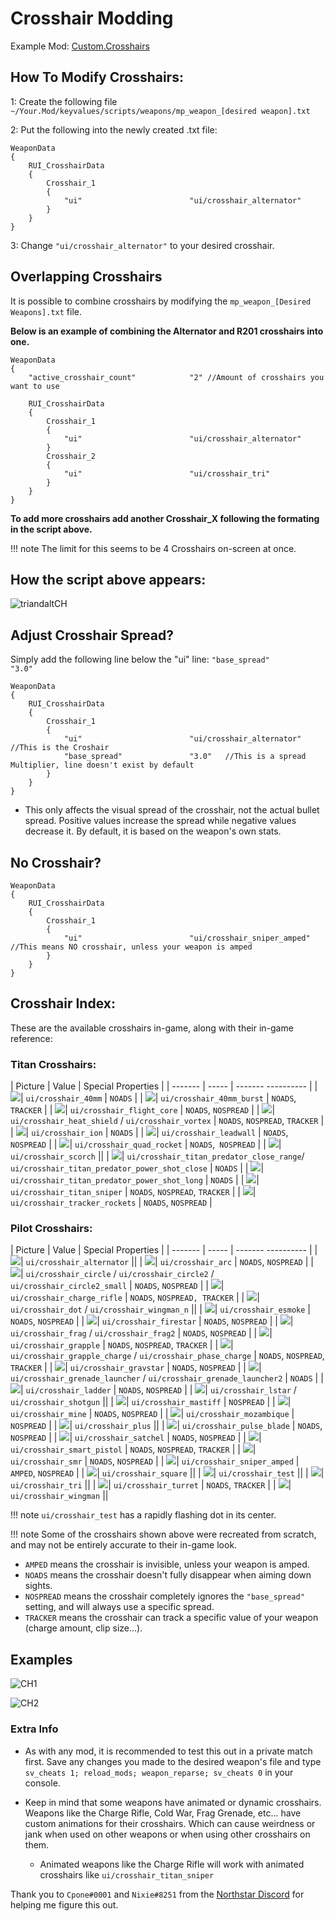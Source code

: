 # Crosshair Modding

Example Mod:
[Custom.Crosshairs](https://github.com/MysteriousRSA/Custom.Crosshairs)

## How To Modify Crosshairs:

1: Create the following file
`~/Your.Mod/keyvalues/scripts/weapons/mp_weapon_[desired weapon].txt`

2: Put the following into the newly created .txt file:

```
WeaponData
{
    RUI_CrosshairData
    {
        Crosshair_1
        {
            "ui"                        "ui/crosshair_alternator"
        }
    }
}
```

3: Change `"ui/crosshair_alternator"` to your desired crosshair.

## Overlapping Crosshairs

It is possible to combine crosshairs by modifying the `mp_weapon_[Desired
Weapons].txt` file.

**Below is an example of combining the Alternator and R201 crosshairs
into one.**

```
WeaponData
{
    "active_crosshair_count"            "2" //Amount of crosshairs you want to use

    RUI_CrosshairData
    {
        Crosshair_1
        {
            "ui"                        "ui/crosshair_alternator"
        }
        Crosshair_2
        {
            "ui"                        "ui/crosshair_tri"
        }
    }
}
```

**To add more crosshairs add another Crosshair\_X following the
formating in the script above.**

!!! note
    The limit for this seems to be 4 Crosshairs on-screen at once.

## How the script above appears:

![triandaltCH](https://user-images.githubusercontent.com/45333346/149623038-64937ab7-bb0f-450c-ba92-97c625e715bf.png)

## Adjust Crosshair Spread?

Simply add the following line below the "ui" line: `"base_spread"               "3.0"`

```
WeaponData
{
    RUI_CrosshairData
    {
        Crosshair_1
        {
            "ui"                        "ui/crosshair_alternator" //This is the Croshair
            "base_spread"               "3.0"   //This is a spread Multiplier, line doesn't exist by default
        }
    }
}
```

* This only affects the visual spread of the crosshair, not the actual bullet spread. Positive values increase the spread while negative values decrease it. By default, it is based on the weapon's own stats.

## No Crosshair?

```
WeaponData
{
    RUI_CrosshairData
    {
        Crosshair_1
        {
            "ui"                        "ui/crosshair_sniper_amped" //This means NO crosshair, unless your weapon is amped
        }
    }
}
```

## Crosshair Index:

These are the available crosshairs in-game, along with their in-game
reference:

### Titan Crosshairs:

| Picture | Value | Special Properties |
| ------- | ----- | ------- ---------- |
| ![](../../../_static/crosshairmodding/crosshair_40mm.png)| `ui/crosshair_40mm` | `NOADS` |
| ![](../../../_static/crosshairmodding/crosshair_40mm_burst.png)| `ui/crosshair_40mm_burst` | `NOADS`, `TRACKER` |
| ![](../../../_static/crosshairmodding/crosshair_flight_core.png)| `ui/crosshair_flight_core` | `NOADS`, `NOSPREAD` |
| ![](../../../_static/crosshairmodding/crosshair_heat_shield.png)| `ui/crosshair_heat_shield` / `ui/crosshair_vortex` | `NOADS`, `NOSPREAD`, `TRACKER` |
| ![](../../../_static/crosshairmodding/crosshair_ion.png)| `ui/crosshair_ion` | `NOADS` |
| ![](../../../_static/crosshairmodding/crosshair_leadwall.png)| `ui/crosshair_leadwall` | `NOADS`,` NOSPREAD` |
| ![](../../../_static/crosshairmodding/crosshair_quad_rocket.png)| `ui/crosshair_quad_rocket` | `NOADS`,` NOSPREAD` |
| ![](../../../_static/crosshairmodding/crosshair_scorch.png)| `ui/crosshair_scorch` ||
| ![](../../../_static/crosshairmodding/crosshair_shotgun.png)| `ui/crosshair_titan_predator_close_range`/ `ui/crosshair_titan_predator_power_shot_close` | `NOADS` |
| ![](../../../_static/crosshairmodding/crosshair_titan_predator_power_shot_long.png)| `ui/crosshair_titan_predator_power_shot_long` | `NOADS` |
| ![](../../../_static/crosshairmodding/crosshair_titan_sniper.png)| `ui/crosshair_titan_sniper` | `NOADS`, `NOSPREAD`, `TRACKER` |
| ![](../../../_static/crosshairmodding/crosshair_tracker_rockets.png)| `ui/crosshair_tracker_rockets` | `NOADS`, `NOSPREAD` |

### Pilot Crosshairs:
| Picture | Value | Special Properties |
| ------- | ----- | ------- ---------- |
| ![](../../../_static/crosshairmodding/crosshair_alternator.png)| `ui/crosshair_alternator` ||
| ![](../../../_static/crosshairmodding/crosshair_arc.png)| `ui/crosshair_arc` | `NOADS`, `NOSPREAD` |
| ![](../../../_static/crosshairmodding/crosshair_circle2.png)| `ui/crosshair_circle` / `ui/crosshair_circle2` / `ui/crosshair_circle2_small` | `NOADS`, `NOSPREAD` |
| ![](../../../_static/crosshairmodding/crosshair_charge_rifle.png)| `ui/crosshair_charge_rifle` | `NOADS`, `NOSPREAD, TRACKER` |
| ![](../../../_static/crosshairmodding/crosshair_wingman_n.png)| `ui/crosshair_dot` / `ui/crosshair_wingman_n` ||
| ![](../../../_static/crosshairmodding/crosshair_esmoke.png)| `ui/crosshair_esmoke` | `NOADS`, `NOSPREAD` |
| ![](../../../_static/crosshairmodding/crosshair_firestar.png)| `ui/crosshair_firestar` | `NOADS`, `NOSPREAD` |
| ![](../../../_static/crosshairmodding/crosshair_frag.png)| `ui/crosshair_frag` / `ui/crosshair_frag2` | `NOADS`, `NOSPREAD` |
| ![](../../../_static/crosshairmodding/crosshair_grapple.png)| `ui/crosshair_grapple` | `NOADS`, `NOSPREAD`, `TRACKER` |
| ![](../../../_static/crosshairmodding/crosshair_grapple_charge.png)| `ui/crosshair_grapple_charge` / `ui/crosshair_phase_charge` | `NOADS`, `NOSPREAD`, `TRACKER` |
| ![](../../../_static/crosshairmodding/crosshair_gravstar.png)| `ui/crosshair_gravstar` | `NOADS`, `NOSPREAD` |
| ![](../../../_static/crosshairmodding/crosshair_grenade_launcher.png)| `ui/crosshair_grenade_launcher` / `ui/crosshair_grenade_launcher2` | `NOADS` |
| ![](../../../_static/crosshairmodding/crosshair_ladder.png)| `ui/crosshair_ladder` | `NOADS`, `NOSPREAD` |
| ![](../../../_static/crosshairmodding/crosshair_shotgun.png)| `ui/crosshair_lstar` / `ui/crosshair_shotgun` ||
| ![](../../../_static/crosshairmodding/crosshair_mastiff.png)| `ui/crosshair_mastiff` | `NOSPREAD` |
| ![](../../../_static/crosshairmodding/crosshair_mine.png)| `ui/crosshair_mine` | `NOADS`, `NOSPREAD` |
| ![](../../../_static/crosshairmodding/crosshair_mozambique.png)| `ui/crosshair_mozambique` | `NOSPREAD` |
| ![](../../../_static/crosshairmodding/crosshair_plus.png)| `ui/crosshair_plus` ||
| ![](../../../_static/crosshairmodding/crosshair_pulse_blade.png)| `ui/crosshair_pulse_blade` | `NOADS`, `NOSPREAD` |
| ![](../../../_static/crosshairmodding/crosshair_satchel.png)| `ui/crosshair_satchel` | `NOADS`, `NOSPREAD` |
| ![](../../../_static/crosshairmodding/crosshair_smart_pistol.png)| `ui/crosshair_smart_pistol` | `NOADS`, `NOSPREAD`, `TRACKER` |
| ![](../../../_static/crosshairmodding/crosshair_smr.png)| `ui/crosshair_smr` | `NOADS`, `NOSPREAD` |
| ![](../../../_static/crosshairmodding/crosshair_sniper_amped.png)| `ui/crosshair_sniper_amped` | `AMPED`, `NOSPREAD` |
| ![](../../../_static/crosshairmodding/crosshair_square.png)| `ui/crosshair_square` ||
| ![](../../../_static/crosshairmodding/crosshair_test.png)| `ui/crosshair_test` ||
| ![](../../../_static/crosshairmodding/crosshair_tri.png)| `ui/crosshair_tri` ||
| ![](../../../_static/crosshairmodding/crosshair_turret.png)| `ui/crosshair_turret` | `NOADS`, `TRACKER` |
| ![](../../../_static/crosshairmodding/crosshair_wingman.png)| `ui/crosshair_wingman` ||

!!! note
    ``ui/crosshair_test`` has a rapidly flashing dot in its center.

!!! note
    Some of the crosshairs shown above were recreated from scratch, and may not be entirely accurate to their in-game look.

* `AMPED` means the crosshair is invisible, unless your weapon is amped.
* `NOADS` means the crosshair doesn't fully disappear when aiming down sights.
* `NOSPREAD` means the crosshair completely ignores the `"base_spread"` setting, and will always use a specific spread.
* `TRACKER` means the crosshair can track a specific value of your weapon (charge amount, clip size...).

## Examples

![CH1](https://user-images.githubusercontent.com/45333346/149503054-45eb1fa5-5e89-4bf1-bf58-b58c1bfab94b.png)

![CH2](https://user-images.githubusercontent.com/45333346/149503085-154c05b8-4a76-4d03-80aa-fe67fba1bcb1.png)


### Extra Info


* As with any mod, it is recommended to test this out in a private match first. Save any changes you made to the desired weapon's file and type `sv_cheats 1; reload_mods; weapon_reparse; sv_cheats 0` in your console.


* Keep in mind that some weapons have animated or dynamic crosshairs. Weapons like the Charge Rifle, Cold War, Frag Grenade, etc... have custom animations for their crosshairs. Which can cause weirdness or jank when used on other weapons or when using other crosshairs on them.
   * Animated weapons like the Charge Rifle will work with animated crosshairs like `ui/crosshair_titan_sniper`

Thank you to `Cpone#0001` and `Nixie#8251` from the [Northstar
Discord](https://northstar.tf/discord) for helping me figure this out.
